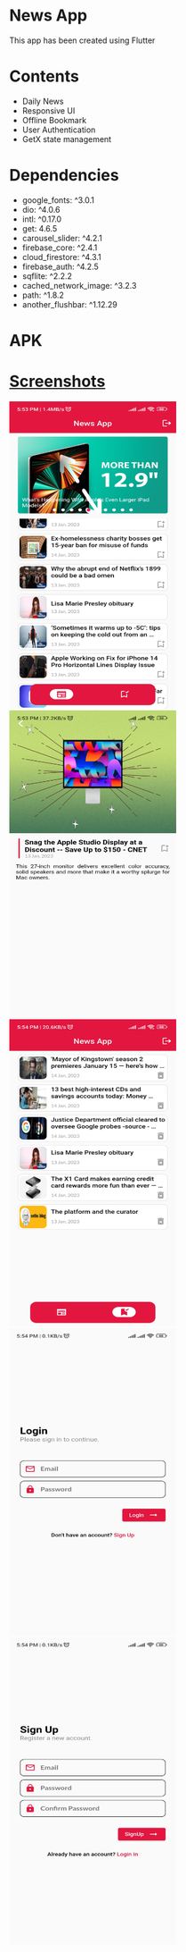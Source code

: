# News App
This app has been created using Flutter

# Contents
* Daily News
* Responsive UI
* Offline Bookmark
* User Authentication
* GetX state management

# Dependencies
* google_fonts: ^3.0.1
* dio: ^4.0.6
* intl: ^0.17.0
* get: 4.6.5
* carousel_slider: ^4.2.1
* firebase_core: ^2.4.1
* cloud_firestore: ^4.3.1
* firebase_auth: ^4.2.5
* sqflite: ^2.2.2
* cached_network_image: ^3.2.3
* path: ^1.8.2
* another_flushbar: ^1.12.29

# APK
<a href="https://github.com/HA-Qodex/newsapp/blob/master/apk%20file/app-release.apk" target="blank" />

# Screenshots
<img src="screenshots/Screenshot_1.jpg" width="300" height="550">  <img src="screenshots/Screenshot_2.jpg" width="300" height="550">
<img src="screenshots/Screenshot_3.jpg" width="300" height="550">  <img src="screenshots/Screenshot_4.jpg" width="300" height="550">
<img src="screenshots/Screenshot_5.jpg" width="300" height="550">
